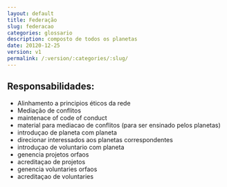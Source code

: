 ```yaml
---
layout: default
title: Federação
slug: federacao
categories: glossario
description: composto de todos os planetas
date: 20120-12-25
version: v1
permalink: /:version/:categories/:slug/
---
```


## Responsabilidades:

- Alinhamento a principios éticos da rede
- Mediação de conflitos
- maintenace of code of conduct
- material para mediacao de conflitos (para ser ensinado pelos planetas)
- introduçao de planeta com planeta
- direcionar interessados aos planetas correspondentes
- introduçao de voluntario com planeta
- genencia projetos orfaos
- acreditaçao de projetos
- genencia voluntaries orfaos
- acreditaçao de voluntaries